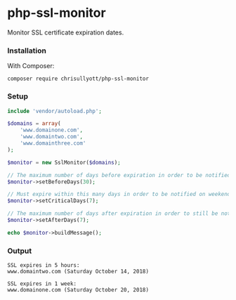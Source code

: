 # php-ssl-monitor

Monitor SSL certificate expiration dates.

### Installation

With Composer:

```
composer require chrisullyott/php-ssl-monitor
```

### Setup

```php
include 'vendor/autoload.php';

$domains = array(
    'www.domainone.com',
    'www.domaintwo.com',
    'www.domainthree.com'
);

$monitor = new SslMonitor($domains);

// The maximum number of days before expiration in order to be notified.
$monitor->setBeforeDays(30);

// Must expire within this many days in order to be notified on weekends.
$monitor->setCriticalDays(7);

// The maximum number of days after expiration in order to still be notified.
$monitor->setAfterDays(7);

echo $monitor->buildMessage();
```

### Output

```
SSL expires in 5 hours:
www.domaintwo.com (Saturday October 14, 2018)

SSL expires in 1 week:
www.domainone.com (Saturday October 20, 2018)
```
